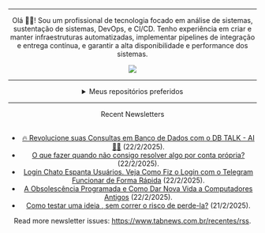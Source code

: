 <div align="center">
<hr>
<p>Olá 👋🏾! Sou um profissional de tecnologia focado em análise de sistemas, sustentação de sistemas, DevOps, e CI/CD. Tenho experiência em criar e manter infraestruturas automatizadas, implementar pipelines de integração e entrega contínua, e garantir a alta disponibilidade e performance dos sistemas.</p>
  <img src="https://media.giphy.com/media/yAGIvCiwPJn5C/giphy.gif">
<hr>
  <details>
  <summary>Meus repositórios preferidos</summary>
  <br />
  Alguns dos meus melhores repositórios:
  <br />
<br />
  <ul><li><a href=https://github.com/KubeNerd/aluratube target="_blank" rel="noopener noreferrer">KubeNerd/aluratube</a> (<b>0</b> ✨ and <b>0</b> 🍴): Aluratube - Desenvolvido durante a imersão React da Alura no final de 2022</li><li><a href=https://github.com/KubeNerd/nlw-ia target="_blank" rel="noopener noreferrer">KubeNerd/nlw-ia</a> (<b>0</b> ✨ and <b>0</b> 🍴): Projeto desenvolvido durante a NLW IA - Usando a API da OPENAI</li><li><a href=https://github.com/KubeNerd/nlw-journey-ia target="_blank" rel="noopener noreferrer">KubeNerd/nlw-journey-ia</a> (<b>0</b> ✨ and <b>0</b> 🍴): NLW IA - Agent de viagens usando python + langchain + GPT</li>
<li>More coming soon :).</li>
</ul>
  </details>
  <hr/>
    <summary>Recent Newsletters</summary>
  <br />
  <ul>
    <li><a href=https://www.tabnews.com.br/paulocoutinho/revolucione-suas-consultas-em-banco-de-dados-com-o-db-talk-ai target="_blank" rel="noopener noreferrer">🔥 Revolucione suas Consultas em Banco de Dados com o DB TALK - AI 🤖💡</a> (22/2/2025).</li><li><a href=https://www.tabnews.com.br/Mutable8141/o-que-fazer-quando-nao-consigo-resolver-algo-por-conta-propria target="_blank" rel="noopener noreferrer">O que fazer quando não consigo resolver algo por conta própria?</a> (22/2/2025).</li><li><a href=https://www.tabnews.com.br/langualyzer/login-chato-espanta-usuarios-veja-como-fiz-o-login-com-o-telegram-funcionar-de-forma-rapida target="_blank" rel="noopener noreferrer">Login Chato Espanta Usuários. Veja Como Fiz o Login com o Telegram Funcionar de Forma Rápida</a> (22/2/2025).</li><li><a href=https://www.tabnews.com.br/linuxteclab/a-obsolescencia-programada-e-como-dar-nova-vida-a-computadores-antigos target="_blank" rel="noopener noreferrer">A Obsolescência Programada e Como Dar Nova Vida a Computadores Antigos</a> (22/2/2025).</li><li><a href=https://www.tabnews.com.br/Dettroits/como-testar-uma-ideia-sem-correr-o-risco-de-perde-la target="_blank" rel="noopener noreferrer">Como testar uma ideia , sem correr o risco de perde-la?</a> (21/2/2025).</li>
  </ul>
<p>Read more newsletter issues: <a href="https://www.tabnews.com.br/recentes/rss">https://www.tabnews.com.br/recentes/rss</a>.</p>
  </details>
